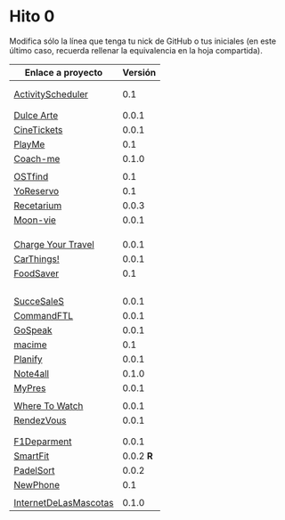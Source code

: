 # Hito 0

Modifica sólo la línea que tenga tu nick de GitHub o tus iniciales (en este
último caso, recuerda rellenar la equivalencia en la hoja compartida).

| Enlace a proyecto                                                                | Versión |
| -------------------------------------------------------------------------------- | ------- |
| <!-- Enlace de A M A M -->                                                       |         |
| <!-- Enlace de A A W P -->                                                       |         |
| [ActivityScheduler](https://github.com/khawla-k-banydomi/cloudcomputingrepo)     | 0.1     |
| <!-- Enlace de B M A -->                                                         |         |
| <!-- Enlace de B A F H -->                                                       |         |
| [Dulce Arte](https://github.com/Kevincamp/Mi-Dulce-Arte)                         | 0.0.1   |
| [CineTickets](https://github.com/mcarmona99/CineTickets)                         | 0.0.1   |
| [PlayMe](https://github.com/Jumacasni/PlayMe)                                    | 0.1     |
| [Coach-me](https://github.com/guillecchm/coach-me)                               | 0.1.0   |
| <!-- Enlace de D L V H J L -->                                                   |         |
| [OSTfind](https://github.com/jlgallego99/OSTfind)                                | 0.1     |
| [YoReservo](https://github.com/migueg/CC-Proyecto-21-22)                         | 0.1     |
| [Recetarium](https://github.com/jcgq/MII_CC_UGR)                                 | 0.0.3   |
| [Moon-vie](https://github.com/LCinder/Moon-vie)                                  | 0.0.1   |
| <!-- Enlace de J M -->                                                           |         |
| <!-- Enlace de K Z -->                                                           |         |
| <!-- Enlace de L S A E -->                                                       |         |
| [Charge Your Travel](https://github.com/DomingoLopez/Charge-Your-Travel)         | 0.0.1   |
| [CarThings!](https://github.com/MenaBarrera/CC_21_22)                            | 0.0.1   |
| [FoodSaver](https://github.com/Mil4n0r/CC2021)                                   | 0.1     |
| <!-- Enlace de N M D -->                                                         |         |
| <!-- Enlace de N N -->                                                           |         |
| <!-- Enlace de O T M -->                                                         |         |
| <!-- Enlace de P S S L -->                                                       |         |
| [SucceSaleS](https://github.com/Samius1/SucceSaleS)                              | 0.0.1   |
| [CommandFTL](https://github.com/Anglepi/CommandFTL)                              | 0.0.1   |
| [GoSpeak](https://github.com/opolovynka/GoSpeak)                                 | 0.0.1   |
| [macime](https://github.com/soyjorgeprg/macime)                                  | 0.1     |
| [Planify](https://github.com/Palinkara/Planify)                                  | 0.0.1   |
| [Note4all](https://github.com/FernandoRoldan93/note4all)                         | 0.1.0   |
| [MyPres](https://github.com/JruizD16/CC-JR-2021)                                 | 0.0.1   |
| <!-- Enlace de S D L C J -->                                                     |         |
| [Where To Watch](https://github.com/Josalmer/where-to-watch)                     | 0.0.1   |
| [RendezVous](https://github.com/ajalba/rendezvous)                               | 0.0.1   |
| <!-- Enlace de S M C -->                                                         |         |
| <!-- Enlace de S V L E -->                                                       |         |
| [F1Deparment](https://github.com/Nastard/F1Deparment)                            | 0.0.1   |
| [SmartFit](https://github.com/marcos-toranzo/SmartFit)                           | 0.0.2 **R**  |
| [PadelSort](https://github.com/carlostorralba/padelSort)                         | 0.0.2   |
| [NewPhone](https://github.com/vtt0001/NewPhone)                                  | 0.1     |
| <!-- Enlace de ccvaillant1992 -->                                                |         |
| [InternetDeLasMascotas](https://github.com/ccvaillant1992/InternetDeLasMascotas) | 0.1.0   |
